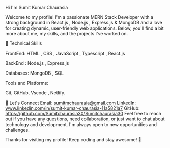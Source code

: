 Hi  I'm Sumit Kumar Chaurasia 

Welcome to my profile! I'm a passionate MERN Stack Developer with a strong background in React.js , Node.js , Express.js & MongoDB and a love for creating dynamic, user-friendly web applications. Below, you'll find a bit more about me, my skills, and the projects I've worked on.

🔧 Technical Skills

FrontEnd:
  HTML , CSS , JavaScript , Typescript , React.js

BackEnd : 
   Node.js , Express.js

Databases:
MongoDB , SQL

Tools and Platforms:

Git, GitHub, Vscode , Netlify.


💬 Let's Connect
Email: sumitmchaurasia@gmail.com
LinkedIn: www.linkedin.com/in/sumit-kumar-chaurasia-11a5821a7
GitHub: https://github.com/Sumitchaurasia30/Sumitchaurasia30
Feel free to reach out if you have any questions, need collaboration, or just want to chat about technology and development. I'm always open to new opportunities and challenges.

Thanks for visiting my profile! Keep coding and stay awesome! 🚀
<!---
Sumitchaurasia30/Sumitchaurasia30 is a ✨ special ✨ repository because its `README.md` (this file) appears on your GitHub profile.
You can click the Preview link to take a look at your changes.
--->
